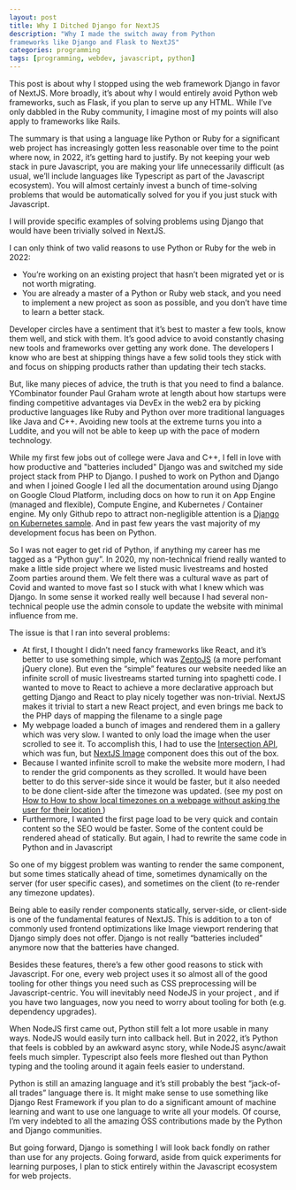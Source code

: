 ```yaml
---
layout: post
title: Why I Ditched Django for NextJS
description: "Why I made the switch away from Python
frameworks like Django and Flask to NextJS"
categories: programming
tags: [programming, webdev, javascript, python]
---
```


This post is about why I stopped using the web framework Django in favor of NextJS. More broadly, it’s about why I would entirely avoid Python web frameworks, such as Flask, if you plan to serve up any HTML. While I’ve only dabbled in the Ruby community, I imagine most of my points will also apply to frameworks like Rails.

The summary is that using a language like Python or Ruby for a significant web project has increasingly gotten less reasonable over time to the point where now, in 2022, it’s getting hard to justify. By not keeping your web stack in pure Javascript, you are making your life unnecessarily difficult (as usual, we’ll include languages like Typescript as part of the Javascript ecosystem). You will almost certainly invest a bunch of time-solving problems that would be automatically solved for you if you just stuck with Javascript. 

I will provide specific examples of solving problems using Django that would have been trivially solved in NextJS.

I can only think of two valid reasons to use Python or Ruby for the web in 2022:

- You’re working on an existing project that hasn’t been migrated yet or is not worth migrating.
- You are already a master of a Python or Ruby web stack, and you need to implement a new project as soon as possible, and you don’t have time to learn a better stack.

Developer circles have a sentiment that it’s best to master a few tools, know them well, and stick with them. It’s good advice to avoid constantly chasing new tools and frameworks over getting any work done. The developers I know who are best at shipping things have a few solid tools they stick with and focus on shipping products rather than updating their tech stacks. 

But, like many pieces of advice, the truth is that you need to find a balance. YCombinator founder Paul Graham wrote at length about how startups were finding competitive advantages via DevEx in the web2 era by picking productive languages like Ruby and Python over more traditional languages like Java and C++. Avoiding new tools at the extreme turns you into a Luddite, and you will not be able to keep up with the pace of modern technology.

While my first few jobs out of college were Java and C++, I fell in love with how productive and "batteries included" Django was and switched my side project stack from PHP to Django. I pushed to work on Python and Django and when I joined Google I led all the documentation around using Django on Google Cloud Platform, including docs on how to run it on App Engine (managed and flexible), Compute Engine, and Kubernetes / Container engine. My only Github repo to attract non-negligible attention is a [Django on Kubernetes sample](https://github.com/waprin/kubernetes_django_postgres_redis). And in past few years the vast majority of my development focus has been on Python.

So I was not eager to get rid of Python, if anything my career has me tagged as a “Python guy”. In 2020, my non-technical friend really wanted to make a little side project where we listed music livestreams and hosted Zoom parties around them. We felt there was a cultural wave as part of Covid and wanted to move fast so I stuck with what I knew which was Django. In some sense it worked really well because I had several non-technical people use the admin console to update the website with minimal influence from me.

The issue is that I ran into several problems:

- At first, I thought I didn’t need fancy frameworks like React, and it’s better to use something simple, which was [ZeptoJS](https://zeptojs.com/) (a more perfomant jQuery clone). But even the “simple” features our website needed like an infinite scroll of music livestreams started turning into spaghetti code. I wanted to move to React to achieve a more declarative approach but getting Django and React to play nicely together was non-trivial. NextJS makes it trivial to start a new React project, and even brings me back to the PHP days of mapping the filename to a single page
- My webpage loaded a bunch of images and rendered them in a gallery which was very slow. I wanted to only load the image when the user scrolled to see it. To accomplish this, I had to use the [Intersection API](https://developer.mozilla.org/en-US/docs/Web/API/Intersection_Observer_API), which was fun, but [NextJS Image](https://nextjs.org/docs/api-reference/next/image) component does this out of the box.
- Because I wanted infinite scroll to make the website more modern, I had to render the grid components as they scrolled. It would have been better to do this server-side since it would be faster, but it also needed to be done client-side after the timezone was updated. (see my post on
[How to How to show local timezones on a webpage without asking the user for their location
](http://billprin.com/2020/05/12/local-timezones.html))
- Furthermore, I  wanted the first page load to be very quick and contain content so the SEO would be faster. Some of the content could be rendered ahead of statically. But again, I had to rewrite the same code in Python and in Javascript

So one of my biggest problem was wanting to render the same component, but some times statically ahead of time, sometimes dynamically on the server (for user specific cases), and sometimes on the client (to re-render any timezone updates). 

Being able to easily render components statically, server-side, or client-side is one of the fundamental features of NextJS. This is addition to a ton of commonly used frontend optimizations like Image viewport rendering that Django simply does not offer. Django is not really “batteries included” anymore now that the batteries have changed.

Besides these features, there’s a few other good reasons to stick with Javascript. For one, every web project uses it so almost all of the good tooling for other things you need such as CSS preprocessing will be Javascript-centric. You will inevitably need NodeJS in your project , and if you have two languages, now you need to worry about tooling for both (e.g. dependency upgrades).

When NodeJS first came out, Python still felt a lot more usable in many ways. NodeJS would easily turn into callback hell. But in 2022, it’s Python that feels is cobbled by an awkward async story, while NodeJS async/await feels much simpler. Typescript also feels more fleshed out than Python typing and the tooling around it again feels easier to understand.

Python is still an amazing language and it’s still probably the best “jack-of-all trades” language there is. It might make sense to use something like Django Rest Framework if you plan to do a significant amount of machine learning and want to use one language to write all your models. Of course, I’m very indebted to all the amazing OSS contributions made by the Python and Django communities.

But going forward, Django is something I will look back fondly on rather than use for any projects.  Going forward, aside from quick experiments for learning purposes, I plan to stick entirely within the Javascript ecosystem for web projects.